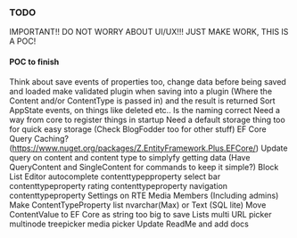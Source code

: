 ### TODO

IMPORTANT!! DO NOT WORRY ABOUT UI/UX!!! JUST MAKE WORK, THIS IS A POC!

#### POC to finish
Think about save events of properties too, change data before being saved and loaded
make validated plugin when saving into a plugin (Where the Content and/or ContentType is passed in) and the result is returned
Sort AppState events, on things like deleted etc.. Is the naming correct
Need a way from core to register things in startup
Need a default storage thing too for quick easy storage (Check BlogFodder too for other stuff)
EF Core Query Caching? (https://www.nuget.org/packages/Z.EntityFramework.Plus.EFCore/)
Update query on content and content type to simplyfy getting data (Have QueryContent and SingleContent for commands to keep it simple?)
Block List Editor
autocomplete contenttypepproperty
select bar contenttypeproperty
rating contenttypeproperty
navigation contenttypeproperty
Settings on RTE
Media
Members (Including admins)
Make ContentTypeProperty list nvarchar(Max) or Text (SQL lite)
Move ContentValue to EF Core as string too big to save Lists
multi URL picker
multinode treepicker
media picker
Update ReadMe and add docs
